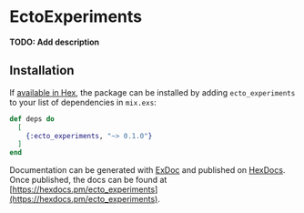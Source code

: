 # EctoExperiments

**TODO: Add description**

## Installation

If [available in Hex](https://hex.pm/docs/publish), the package can be installed
by adding `ecto_experiments` to your list of dependencies in `mix.exs`:

```elixir
def deps do
  [
    {:ecto_experiments, "~> 0.1.0"}
  ]
end
```

Documentation can be generated with [ExDoc](https://github.com/elixir-lang/ex_doc)
and published on [HexDocs](https://hexdocs.pm). Once published, the docs can
be found at [https://hexdocs.pm/ecto_experiments](https://hexdocs.pm/ecto_experiments).

